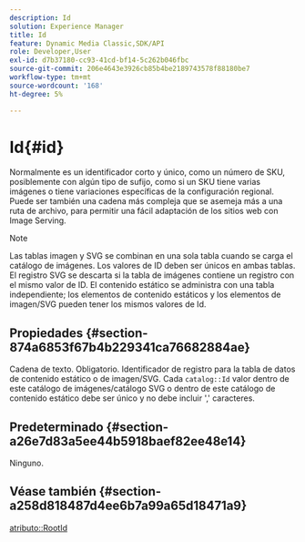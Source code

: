 ```yaml
---
description: Id
solution: Experience Manager
title: Id
feature: Dynamic Media Classic,SDK/API
role: Developer,User
exl-id: d7b37180-cc93-41cd-bf14-5c262b046fbc
source-git-commit: 206e4643e3926cb85b4be2189743578f88180be7
workflow-type: tm+mt
source-wordcount: '168'
ht-degree: 5%

---
```


# Id{#id}

Normalmente es un identificador corto y único, como un número de SKU, posiblemente con algún tipo de sufijo, como si un SKU tiene varias imágenes o tiene variaciones específicas de la configuración regional. Puede ser también una cadena más compleja que se asemeja más a una ruta de archivo, para permitir una fácil adaptación de los sitios web con Image Serving.

>[!NOTE]
>
>Las tablas imagen y SVG se combinan en una sola tabla cuando se carga el catálogo de imágenes. Los valores de ID deben ser únicos en ambas tablas. El registro SVG se descarta si la tabla de imágenes contiene un registro con el mismo valor de ID. El contenido estático se administra con una tabla independiente; los elementos de contenido estáticos y los elementos de imagen/SVG pueden tener los mismos valores de Id.

## Propiedades {#section-874a6853f67b4b229341ca76682884ae}

Cadena de texto. Obligatorio. Identificador de registro para la tabla de datos de contenido estático o de imagen/SVG. Cada `catalog::Id` valor dentro de este catálogo de imágenes/catálogo SVG o dentro de este catálogo de contenido estático debe ser único y no debe incluir &#39;,&#39; caracteres.

## Predeterminado {#section-a26e7d83a5ee44b5918baef82ee48e14}

Ninguno.

## Véase también {#section-a258d818487d4ee6b7a99a65d18471a9}

[atributo::RootId](../../../../../../is-api/image-catalog/image-serving-api-ref/c-image-catalog-reference/c-attributes-reference/r-rootid.md#reference-13653312925e4a08b90f99961d53f546)
